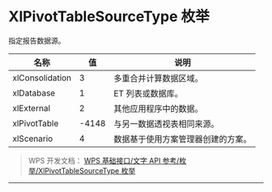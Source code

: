 # XlPivotTableSourceType 枚举

指定报告数据源。

| 名称            | 值    | 说明                               |
|-----------------|-------|------------------------------------|
| xlConsolidation | 3     | 多重合并计算数据区域。             |
| xlDatabase      | 1     | ET 列表或数据库。                  |
| xlExternal      | 2     | 其他应用程序中的数据。             |
| xlPivotTable    | -4148 | 与另一数据透视表相同来源。         |
| xlScenario      | 4     | 数据基于使用方案管理器创建的方案。 |

> WPS 开发文档： [WPS 基础接口/文字 API 参考/枚举/XlPivotTableSourceType 枚举](https://qn.cache.wpscdn.cn/encs/doc/office_v19/topics/WPS%20%E5%9F%BA%E7%A1%80%E6%8E%A5%E5%8F%A3/%E6%96%87%E5%AD%97%20API%20%E5%8F%82%E8%80%83/%E6%9E%9A%E4%B8%BE/XlPivotTableSourceType%20%E6%9E%9A%E4%B8%BE.html)

------------------------------------------------------------------------
